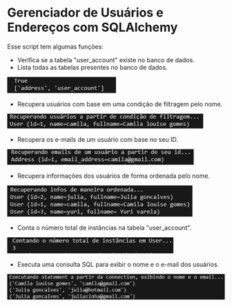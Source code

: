 # Gerenciador de Usuários e Endereços com SQLAlchemy

Esse script tem algumas funções:

* Verifica se a tabela "user_account" existe no banco de dados.
* Lista todas as tabelas presentes no banco de dados.
<img src="src/print1.png">
<br>

* Recupera usuários com base em uma condição de filtragem pelo nome.
<img src="src/print2.png">
<br>

* Recupera os e-mails de um usuário com base no seu ID.
<img src="src/print3.png">
<br>

* Recupera informações dos usuários de forma ordenada pelo nome.
<img src="src/print4.png">
<br>

* Conta o número total de instâncias na tabela "user_account".
<img src="src/print5.png">
<br>

* Executa uma consulta SQL para exibir o nome e o e-mail dos usuários.
<img src="src/print6.png">
